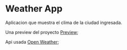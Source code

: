 # Weather App

Aplicacion que muestra el clima de la ciudad ingresada.

Una preview del proyecto [Preview]();

Api usada [Open Weather](https://openweathermap.org/);